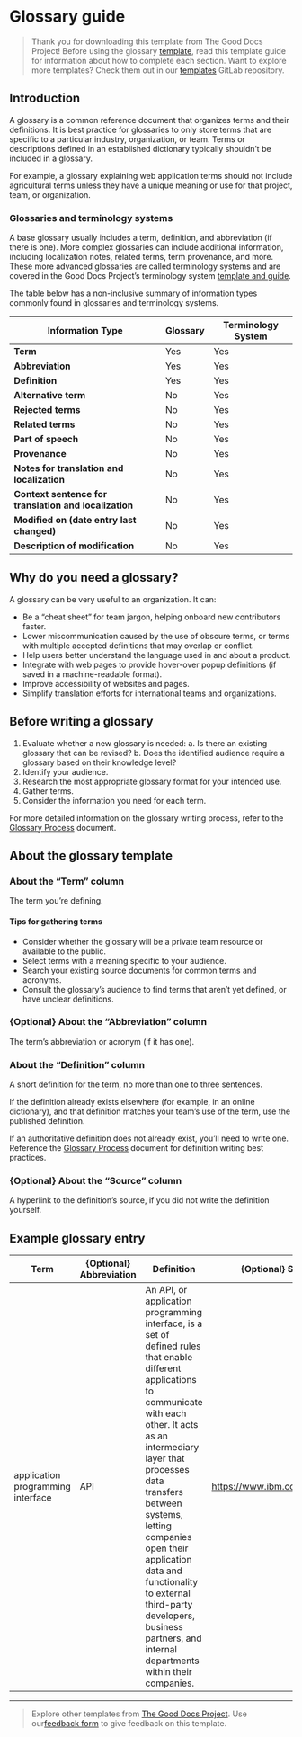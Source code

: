 # Glossary guide

> Thank you for downloading this template from The Good Docs Project! Before using the glossary [template](https://gitlab.com/tgdp/templates/-/blob/main/glossary/guide-glossary.md), read this template guide for information about how to complete each section. Want to explore more templates? Check them out in our [templates](https://gitlab.com/tgdp/templates) GitLab repository.

## Introduction

A glossary is a common reference document that organizes terms and their definitions. It is best practice for glossaries to only store terms that are specific to a particular industry, organization, or team. Terms or descriptions defined in an established dictionary typically shouldn’t be included in a glossary.

For example, a glossary explaining web application terms should not include agricultural terms unless they have a unique meaning or use for that project, team, or organization.

### Glossaries and terminology systems

A base glossary usually includes a term, definition, and abbreviation (if there is one). More complex glossaries can include additional information, including localization notes, related terms, term provenance, and more. These more advanced glossaries are called terminology systems and are covered in the Good Docs Project’s terminology system [template and guide](https://gitlab.com/tgdp/templates/-/blob/main/terminology-system/guide-terminology-system.md?ref_type=heads).

The table below has a non-inclusive summary of information types commonly found in glossaries and terminology systems.

| Information Type | Glossary | Terminology System |
| --- | --- | --- |
| **Term** | Yes | Yes |
| **Abbreviation** | Yes | Yes |
| **Definition** | Yes | Yes |
| **Alternative term** | No | Yes |
| **Rejected terms** | No | Yes |
| **Related terms** | No | Yes |
| **Part of speech** | No | Yes |
| **Provenance** | No | Yes |
| **Notes for translation and localization** | No | Yes |
| **Context sentence for translation and localization** | No | Yes |
| **Modified on (date entry last changed)** | No | Yes |
| **Description of modification** | No | Yes |

## Why do you need a glossary?

A glossary can be very useful to an organization. It can:
- Be a “cheat sheet” for team jargon, helping onboard new contributors faster.
- Lower miscommunication caused by the use of obscure terms, or terms with multiple accepted definitions that may overlap or conflict.
- Help users better understand the language used in and about a product.
- Integrate with web pages to provide hover-over popup definitions (if saved in a machine-readable format).
- Improve accessibility of websites and pages.
- Simplify translation efforts for international teams and organizations.

## Before writing a glossary

1. Evaluate whether a new glossary is needed:
    a. Is there an existing glossary that can be revised?
    b. Does the identified audience require a glossary based on their knowledge level?
2. Identify your audience.
3. Research the most appropriate glossary format for your intended use.
4. Gather terms.
5. Consider the information you need for each term.

For more detailed information on the glossary writing process, refer to the [Glossary Process](https://gitlab.com/tgdp/templates/-/blob/main/glossary/process-glossary.md) document.

## About the glossary template

### About the “Term” column

The term you’re defining.

#### Tips for gathering terms

- Consider whether the glossary will be a private team resource or available to the public.
- Select terms with a meaning specific to your audience.
- Search your existing source documents for common terms and acronyms.
- Consult the glossary’s audience to find terms that aren’t yet defined, or have unclear definitions.

### {Optional} About the “Abbreviation” column

The term’s abbreviation or acronym (if it has one).

### About the “Definition” column

A short definition for the term, no more than one to three sentences.

If the definition already exists elsewhere (for example, in an online dictionary), and that definition matches your team’s use of the term, use the published definition.

If an authoritative definition does not already exist, you’ll need to write one. Reference the [Glossary Process](https://gitlab.com/tgdp/templates/-/blob/main/glossary/process-glossary.md) document for definition writing best practices.

### {Optional} About the “Source” column

A hyperlink to the definition’s source, if you did not write the definition yourself.

## Example glossary entry

| Term | {Optional} Abbreviation | Definition | {Optional} Source |
| --- | --- | --- | --- |
| application programming interface | API | An API, or application programming interface, is a set of defined rules that enable different applications to communicate with each other. It acts as an intermediary layer that processes data transfers between systems, letting companies open their application data and functionality to external third-party developers, business partners, and internal departments within their companies. | https://www.ibm.com/topics/api |

---

> Explore other templates from [The Good Docs Project](https://gitlab.com/tgdp/templates). Use our[feedback form](https://thegooddocsproject.dev/feedback/?template=Glossary%20guide) to give feedback on this template.